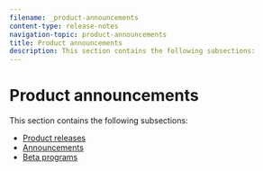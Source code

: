 ```yaml
---
filename: _product-announcements
content-type: release-notes
navigation-topic: product-announcements
title: Product announcements
description: This section contains the following subsections:
---
```


# Product announcements

This section contains the following subsections:

* [Product releases](../product-announcements/product-releases/product-releases.md) 
* [Announcements](../product-announcements/announcements/announcements.md) 
* [Beta programs](../product-announcements/betas/betas.md)

